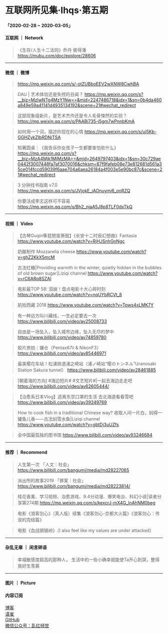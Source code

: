 # 互联网所见集·lhqs·第五期



#### 「2020-02-28 ~ 2020-03-05」


#### 互联网 ｜ Network

> 《生存/人生十二法则》乔丹 彼得潘 https://mubu.com/doc/explore/28606



----

#### 微信 ｜ 微博

>  https://mp.weixin.qq.com/s/-otZUBboEEV2wXNW8CwhBA

>  DAU | 艺术体验还是失控的丑闻？ https://mp.weixin.qq.com/s?__biz=MzIwNTg4MzY1Nw==&mid=2247486718&idx=1&sn=0b4da460a849e59a41141d4935134192&scene=21#wechat_redirect

>  这部现象级新片，是艺术杰作还是令人毛骨悚然的实验？ https://mp.weixin.qq.com/s/PAABi735-j5gm7wPnnbKmA

>  如何用一个词，描述你现在的心情 https://mp.weixin.qq.com/s/ui5Kb-GGHZykZIbRDNiTSA

>  知著圆桌｜《我告诉你女孩子一生都要害怕些什么》 https://mp.weixin.qq.com/s?__biz=MzA4Mjk1MjMzMA==&mid=2649797403&idx=1&sn=30c729ae0442f3007448fa7af3070016&chksm=87f9fafeb08e73e812681d561a35ce014fccd59039f6aae704a6aea26184a4f003e5e90bc87c&scene=21#wechat_redirect

>  3 分钟找书指南 v7.0 https://mp.weixin.qq.com/s/JVjokE_iAOnuymi6_onRZQ

>  你要活成李志这样可不容易 https://mp.weixin.qq.com/s/Bh2_njaA5J8p8TLF0dxTkQ





----


#### 视频 ｜ Video


> 【古琴Guqin筝琵琶笛箫鼓】《长安十二时辰幻想曲》Fantasia https://www.youtube.com/watch?v=RjHJSnhGnNgc

> 奶酪制作 Mozzarella cheese https://www.youtube.com/watch?v=ghZ2KkX5mcM

> 古法红糖|Providing warmth in the winter, quietly hidden in the bubbles of old brown sugar|Liziqi channel https://www.youtube.com/watch?v=rC6ARq8SZAI

> 电影最TOP 58: 泪崩！盘点电影十大心碎时刻 https://www.youtube.com/watch?v=nqUYbRCVt_8

> 航拍西藏 2018 https://www.youtube.com/watch?v=Tpws4xLMK7Y

> 有一种远方叫川藏线，一生必定要去一次 https://www.bilibili.com/video/av25008733

> 自由是一场坠入，坠入城市边缘，坠入无尽的梦中 https://www.bilibili.com/video/av74859780

> 胶片旅拍｜镰仓（Pentax67ii & NikonF3） https://www.bilibili.com/video/av85446971

> 最美樱花车站！松浦铁道浦之崎站（浦ノ崎站“樱のトンネル”Uranosaki Station Sakura tunnel） https://www.bilibili.com/video/av28461885

> [朝着海的方向] #海边短片# #文艺短片#|一起去海边走走吧 https://www.bilibili.com/video/av62605444/

> 【治愈系日本Vlog】逃离东京口罩的生活 去北海道看看雪吧 https://www.bilibili.com/video/av39249769

> How to cook fish in a traditional Chinese way? 收取人间一片白，焖得一罐鱼儿香——古法焖雪水鱼|Liziqi channel https://www.youtube.com/watch?v=gbtDj3uUZfs

> 全中国最孤独的图书馆 https://www.bilibili.com/video/av93246684

>  

----


#### 推荐 ｜ Recommend

> 人生第一次 「人文｜社会」 https://www.bilibili.com/bangumi/media/md28227065 

> 派出所的故事2019 「罪案｜社会」 https://www.bilibili.com/bangumi/media/md28223814/

> 桂花香薰、学习视频、治愈游戏、9.4分动漫、爆笑电台、科幻小说|读者分享第274期 https://mp.weixin.qq.com/s/kexcrJ-mX4G_lnAhNM0beg

> 电影《浪客剑心》（真人版）续集《浪客剑心-京都大火篇》《浪客剑心：传说的完结篇》

> 电影《血战钢锯岭》（I also feel like my values are under attacked）





----

#### 杂乱无章 ｜ 闲言碎语


> 幸福敏感度超高的那种人， 生活中的一些小确幸就能使Ta开心到哭，整得我好生羡慕




----

#### 图片 ｜ Picture

<!-- ![图片集](http://qiniu.blog.lhqs.ink/log/2020-02-log3/01.jpg) -->




#### 内容订阅

[博客](http://blog.lhqs.ink)<br />
[语雀](https://www.yuque.com/lhqs/notes)<br />
[GitHub](https://github.com/lhqs/network-footpoint)<br />
[微信公众号：乱红倾世](https://weixin.sogou.com/weixin?type=1&ie=utf8&query=乱红倾世)<br />